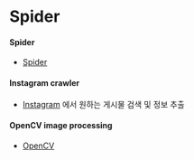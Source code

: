 # Spider

#### Spider
- [Spider](./Web%20crawler/)

#### Instagram crawler
- [Instagram](./instagram/) 에서 원하는 게시물 검색 및 정보 추출

#### OpenCV image processing
- [OpenCV](./OpenCV/)

